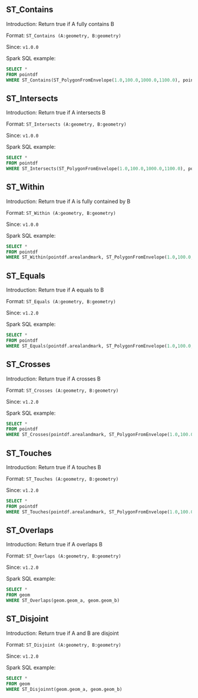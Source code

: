 ## ST_Contains

Introduction: Return true if A fully contains B

Format: `ST_Contains (A:geometry, B:geometry)`

Since: `v1.0.0`

Spark SQL example:
```SQL
SELECT * 
FROM pointdf 
WHERE ST_Contains(ST_PolygonFromEnvelope(1.0,100.0,1000.0,1100.0), pointdf.arealandmark)
```

## ST_Intersects

Introduction: Return true if A intersects B

Format: `ST_Intersects (A:geometry, B:geometry)`

Since: `v1.0.0`

Spark SQL example:
```SQL
SELECT * 
FROM pointdf 
WHERE ST_Intersects(ST_PolygonFromEnvelope(1.0,100.0,1000.0,1100.0), pointdf.arealandmark)
```

## ST_Within

Introduction: Return true if A is fully contained by B

Format: `ST_Within (A:geometry, B:geometry)`

Since: `v1.0.0`

Spark SQL example:
```SQL
SELECT * 
FROM pointdf 
WHERE ST_Within(pointdf.arealandmark, ST_PolygonFromEnvelope(1.0,100.0,1000.0,1100.0))
```

## ST_Equals

Introduction: Return true if A equals to B

Format: `ST_Equals (A:geometry, B:geometry)`

Since: `v1.2.0`

Spark SQL example:
```SQL
SELECT * 
FROM pointdf 
WHERE ST_Equals(pointdf.arealandmark, ST_PolygonFromEnvelope(1.0,100.0,1000.0,1100.0))
```

## ST_Crosses

Introduction: Return true if A crosses B

Format: `ST_Crosses (A:geometry, B:geometry)`

Since: `v1.2.0`

Spark SQL example:
```SQL
SELECT * 
FROM pointdf 
WHERE ST_Crosses(pointdf.arealandmark, ST_PolygonFromEnvelope(1.0,100.0,1000.0,1100.0))
```

## ST_Touches

Introduction: Return true if A touches B

Format: `ST_Touches (A:geometry, B:geometry)`

Since: `v1.2.0`

```SQL
SELECT * 
FROM pointdf 
WHERE ST_Touches(pointdf.arealandmark, ST_PolygonFromEnvelope(1.0,100.0,1000.0,1100.0))
```

## ST_Overlaps

Introduction: Return true if A overlaps B

Format: `ST_Overlaps (A:geometry, B:geometry)`

Since: `v1.2.0`

Spark SQL example:
```SQL
SELECT *
FROM geom
WHERE ST_Overlaps(geom.geom_a, geom.geom_b)
```

## ST_Disjoint

Introduction: Return true if A and B are disjoint

Format: `ST_Disjoint (A:geometry, B:geometry)`

Since: `v1.2.0`

Spark SQL example:
```SQL
SELECT *
FROM geom
WHERE ST_Disjoinnt(geom.geom_a, geom.geom_b)
```